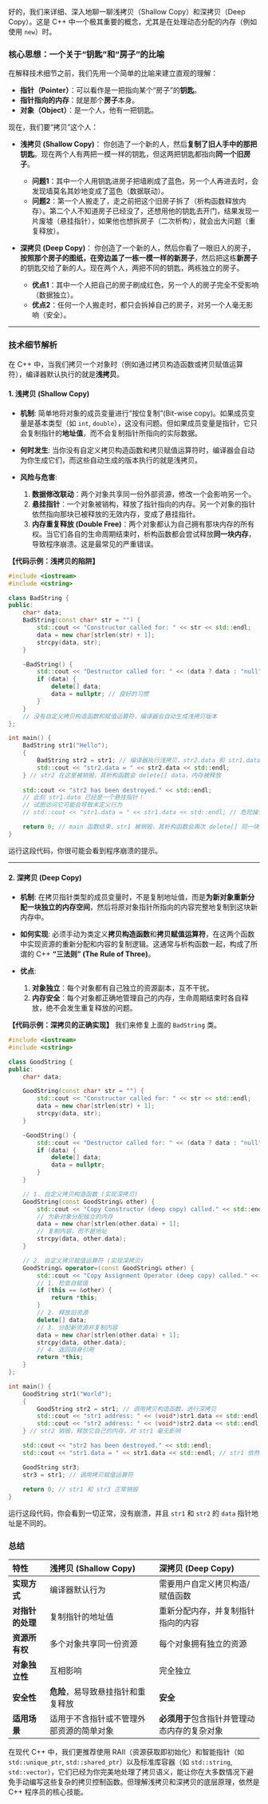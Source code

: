 好的，我们来详细、深入地聊一聊浅拷贝（Shallow Copy）和深拷贝（Deep Copy）。这是 C++ 中一个极其重要的概念，尤其是在处理动态分配的内存（例如使用 `new`）时。

### 核心思想：一个关于“钥匙”和“房子”的比喻

在解释技术细节之前，我们先用一个简单的比喻来建立直观的理解：

  * **指针（Pointer）**：可以看作是一把指向某个“房子”的**钥匙**。
  * **指针指向的内存**：就是那个**房子**本身。
  * **对象（Object）**：是一个人，他有一把钥匙。

现在，我们要“拷贝”这个人：

  * **浅拷贝 (Shallow Copy)**：
    你创造了一个新的人，然后**复制了旧人手中的那把钥匙**。现在两个人有两把一模一样的钥匙，但这两把钥匙都指向**同一个旧房子**。

      * **问题1**：其中一个人用钥匙进房子把墙刷成了蓝色，另一个人再进去时，会发现墙莫名其妙地变成了蓝色（数据联动）。
      * **问题2**：第一个人搬走了，走之前把这个旧房子拆了（析构函数释放内存）。第二个人不知道房子已经没了，还想用他的钥匙去开门，结果发现一片废墟（悬挂指针），如果他也想拆房子（二次析构），就会出大问题（重复释放）。

  * **深拷贝 (Deep Copy)**：
    你创造了一个新的人，然后你看了一眼旧人的房子，**按照那个房子的图纸，在旁边盖了一栋一模一样的新房子**，然后把这栋**新房子**的钥匙交给了新的人。现在两个人，两把不同的钥匙，两栋独立的房子。

      * **优点1**：其中一个人把自己的房子刷成红色，另一个人的房子完全不受影响（数据独立）。
      * **优点2**：任何一个人搬走时，都只会拆掉自己的房子，对另一个人毫无影响（安全）。

-----

### 技术细节解析

在 C++ 中，当我们拷贝一个对象时（例如通过拷贝构造函数或拷贝赋值运算符），编译器默认执行的就是**浅拷贝**。

#### 1\. 浅拷贝 (Shallow Copy)

  * **机制**: 简单地将对象的成员变量进行“按位复制”(Bit-wise copy)。如果成员变量是基本类型（如 `int`, `double`），这没有问题。但如果成员变量是指针，它只会复制指针的**地址值**，而不会复制指针所指向的实际数据。

  * **何时发生**: 当你没有自定义拷贝构造函数和拷贝赋值运算符时，编译器会自动为你生成它们，而这些自动生成的版本执行的就是浅拷贝。

  * **风险与危害**:

    1.  **数据修改联动**：两个对象共享同一份外部资源，修改一个会影响另一个。
    2.  **悬挂指针**：一个对象被销构，释放了指针指向的内存。另一个对象的指针依然指向那块已被释放的无效内存，变成了悬挂指针。
    3.  **内存重复释放 (Double Free)**：两个对象都认为自己拥有那块内存的所有权。当它们各自的生命周期结束时，析构函数都会尝试释放**同一块内存**，导致程序崩溃。这是最常见的严重错误。

**【代码示例：浅拷贝的陷阱】**

```cpp
#include <iostream>
#include <cstring>

class BadString {
public:
    char* data;
    BadString(const char* str = "") {
        std::cout << "Constructor called for: " << str << std::endl;
        data = new char[strlen(str) + 1];
        strcpy(data, str);
    }

    ~BadString() {
        std::cout << "Destructor called for: " << (data ? data : "null") << std::endl;
        if (data) {
            delete[] data;
            data = nullptr; // 良好的习惯
        }
    }
    // 没有自定义拷贝构造函数和赋值运算符，编译器会自动生成浅拷贝版本
};

int main() {
    BadString str1("Hello");
    {
        BadString str2 = str1; // 编译器执行浅拷贝，str2.data 和 str1.data 指向同一块内存
        std::cout << "str2.data = " << str2.data << std::endl;
    } // str2 在这里被销毁，其析构函数会 delete[] data，内存被释放
    
    std::cout << "str2 has been destroyed." << std::endl;
    // 此刻 str1.data 已经是一个悬挂指针！
    // 试图访问它可能会导致未定义行为
    // std::cout << "str1.data = " << str1.data << std::endl; // 危险操作！

    return 0; // main 函数结束，str1 被销毁，其析构函数会再次 delete[] 同一块内存，导致 double free，程序崩溃！
}
```

运行这段代码，你很可能会看到程序崩溃的提示。

-----

#### 2\. 深拷贝 (Deep Copy)

  * **机制**: 在拷贝指针类型的成员变量时，不是复制地址值，而是**为新对象重新分配一块独立的内存空间**，然后将原对象指针所指向的内容完整地复制到这块新内存中。

  * **如何实现**: 必须手动为类定义**拷贝构造函数**和**拷贝赋值运算符**，在这两个函数中实现资源的重新分配和内容的复制逻辑。这通常与析构函数一起，构成了所谓的 C++ **“三法则” (The Rule of Three)**。

  * **优点**:

    1.  **对象独立**：每个对象都有自己独立的资源副本，互不干扰。
    2.  **内存安全**：每个对象都正确地管理自己的内存，生命周期结束时各自释放，绝不会发生重复释放的问题。

**【代码示例：深拷贝的正确实现】**
我们来修复上面的 `BadString` 类。

```cpp
#include <iostream>
#include <cstring>

class GoodString {
public:
    char* data;

    GoodString(const char* str = "") {
        std::cout << "Constructor called for: " << str << std::endl;
        data = new char[strlen(str) + 1];
        strcpy(data, str);
    }

    ~GoodString() {
        std::cout << "Destructor called for: " << (data ? data : "null") << std::endl;
        if (data) {
            delete[] data;
            data = nullptr;
        }
    }

    // 1. 自定义拷贝构造函数 (实现深拷贝)
    GoodString(const GoodString& other) {
        std::cout << "Copy Constructor (deep copy) called." << std::endl;
        // 为新对象分配独立的内存
        data = new char[strlen(other.data) + 1];
        // 复制内容，而不是地址
        strcpy(data, other.data);
    }

    // 2. 自定义拷贝赋值运算符 (实现深拷贝)
    GoodString& operator=(const GoodString& other) {
        std::cout << "Copy Assignment Operator (deep copy) called." << std::endl;
        // 1. 检查自赋值
        if (this == &other) {
            return *this;
        }
        // 2. 释放旧资源
        delete[] data;
        // 3. 分配新资源并复制内容
        data = new char[strlen(other.data) + 1];
        strcpy(data, other.data);
        // 4. 返回自身引用
        return *this;
    }
};

int main() {
    GoodString str1("World");
    {
        GoodString str2 = str1; // 调用拷贝构造函数，进行深拷贝
        std::cout << "str1 address: " << (void*)str1.data << std::endl;
        std::cout << "str2 address: " << (void*)str2.data << std::endl; // 地址会不一样！
    } // str2 销毁，释放它自己的内存，对 str1 毫无影响

    std::cout << "str2 has been destroyed." << std::endl;
    std::cout << "str1.data = " << str1.data << std::endl; // str1 依然完好无损

    GoodString str3;
    str3 = str1; // 调用拷贝赋值运算符
    
    return 0; // str1 和 str3 正常销毁
}
```

运行这段代码，你会看到一切正常，没有崩溃，并且 `str1` 和 `str2` 的 `data` 指针地址是不同的。

### 总结

| 特性 | 浅拷贝 (Shallow Copy) | 深拷贝 (Deep Copy) |
| :--- | :--- | :--- |
| **实现方式** | 编译器默认行为 | 需要用户自定义拷贝构造/赋值函数 |
| **对指针的处理** | 复制指针的地址值 | 重新分配内存，并复制指针指向的内容 |
| **资源所有权** | 多个对象共享同一份资源 | 每个对象拥有独立的资源 |
| **对象独立性** | 互相影响 | 完全独立 |
| **安全性** | **危险**，易导致悬挂指针和重复释放 | **安全** |
| **适用场景** | 适用于不含指针或不管理外部资源的简单对象 | **必须用于**包含指针并管理动态内存的复杂对象 |

在现代 C++ 中，我们更推荐使用 RAII（资源获取即初始化）和智能指针（如 `std::unique_ptr`, `std::shared_ptr`）以及标准库容器（如 `std::string`, `std::vector`），它们已经为你完美地处理了拷贝语义，能让你在大多数情况下避免手动编写这些复杂的拷贝控制函数。但理解浅拷贝和深拷贝的底层原理，依然是 C++ 程序员的核心技能。
